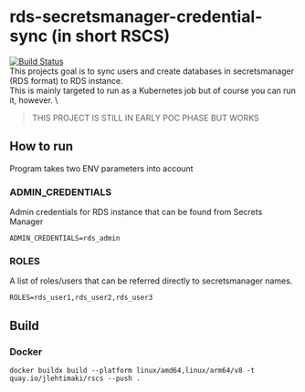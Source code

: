 # rds-secretsmanager-credential-sync (in short RSCS)
[![Build Status](https://drone.lehtux.com/api/badges/jlehtimaki/rds-secretsmanager-credential-sync/status.svg)](https://drone.lehtux.com/jlehtimaki/rds-secretsmanager-credential-sync) \
This projects goal is to sync users and create databases in secretsmanager (RDS format) to RDS instance. \
This is mainly targeted to run as a Kubernetes job but of course you can run it, however. \

> THIS PROJECT IS STILL IN EARLY POC PHASE BUT WORKS


## How to run

Program takes two ENV parameters into account

### ADMIN_CREDENTIALS
Admin credentials for RDS instance that can be found from Secrets Manager
```shell
ADMIN_CREDENTIALS=rds_admin
```

### ROLES
A list of roles/users that can be referred directly to secretsmanager names.
```shell
ROLES=rds_user1,rds_user2,rds_user3
```

## Build

### Docker
```shell
docker buildx build --platform linux/amd64,linux/arm64/v8 -t quay.io/jlehtimaki/rscs --push .
```

